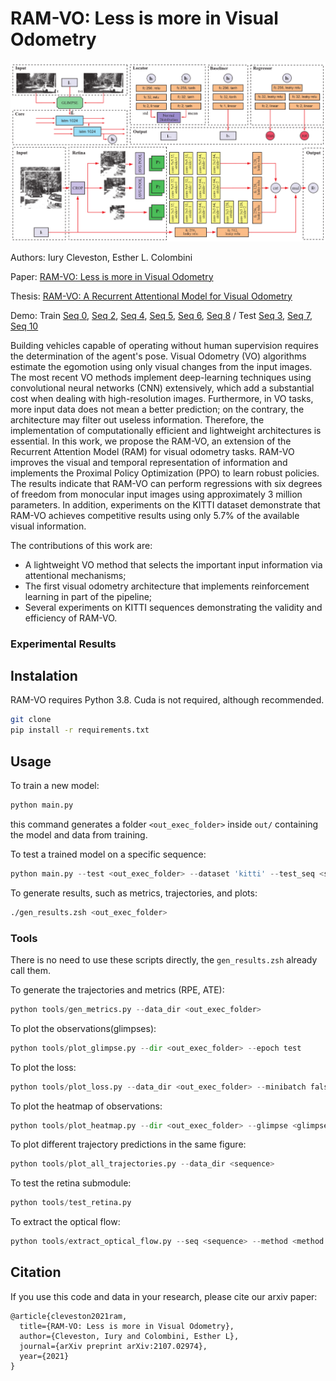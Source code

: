 # RAM-VO: Less is more in Visual Odometry

![](results/arch.png)

Authors: Iury Cleveston, Esther L. Colombini

Paper: [RAM-VO: Less is more in Visual Odometry](https://arxiv.org/abs/2107.02974)

Thesis: [RAM-VO: A Recurrent Attentional Model for Visual Odometry](https://icleveston.com/docs/ramvo_thesis.pdf)

Demo: Train [Seq 0](https://www.youtube.com/watch?v=JjSA3lMqxBk), [Seq 2](https://www.youtube.com/watch?v=JjSA3lMqxBk), [Seq 4](https://www.youtube.com/watch?v=JjSA3lMqxBk), [Seq 5](https://www.youtube.com/watch?v=JjSA3lMqxBk), [Seq 6](https://www.youtube.com/watch?v=JjSA3lMqxBk), [Seq 8](https://www.youtube.com/watch?v=JjSA3lMqxBk) / Test [Seq 3](https://www.youtube.com/watch?v=JjSA3lMqxBk), [Seq 7](https://www.youtube.com/watch?v=JjSA3lMqxBk), [Seq 10](https://www.youtube.com/watch?v=JjSA3lMqxBk)  

Building vehicles capable of operating without human supervision requires the determination of the agent's pose.
Visual Odometry (VO) algorithms estimate the egomotion using only visual changes from the input images. 
The most recent VO methods implement deep-learning techniques using convolutional neural networks (CNN) extensively,
which add a substantial cost when dealing with high-resolution images. Furthermore, in VO tasks, more input data does
not mean a better prediction; on the contrary, the architecture may filter out useless information. 
Therefore, the implementation of computationally efficient and lightweight architectures is essential. 
In this work, we propose the RAM-VO, an extension of the Recurrent Attention Model (RAM) for visual odometry tasks.
RAM-VO improves the visual and temporal representation of information and implements the Proximal Policy Optimization (PPO)
to learn robust policies. The results indicate that RAM-VO can perform regressions with six degrees of freedom from monocular
input images using approximately 3 million parameters. In addition, experiments on the KITTI dataset demonstrate that 
RAM-VO achieves competitive results using only 5.7% of the available visual information.

The contributions of this work are:
- A lightweight VO method that selects the important input information via attentional mechanisms;
- The first visual odometry architecture that implements reinforcement learning in part of the pipeline;
- Several experiments on KITTI sequences demonstrating the validity and efficiency of RAM-VO.

### Experimental Results


## Instalation

RAM-VO requires Python 3.8. Cuda is not required, although recommended.

```bash
git clone
pip install -r requirements.txt
```

## Usage

To train a new model:
```python
python main.py
```

this command generates a folder `<out_exec_folder>` inside `out/` containing the model and data from training.

To test a trained model on a specific sequence:
```python
python main.py --test <out_exec_folder> --dataset 'kitti' --test_seq <sequence>
```

To generate results, such as metrics, trajectories, and plots:
```bash
./gen_results.zsh <out_exec_folder>
```

### Tools

There is no need to use these scripts directly, the `gen_results.zsh` already call them.

To generate the trajectories and metrics (RPE, ATE):
```python
python tools/gen_metrics.py --data_dir <out_exec_folder>
```

To plot the observations(glimpses):
```python
python tools/plot_glimpse.py --dir <out_exec_folder> --epoch test
```

To plot the loss:
```python
python tools/plot_loss.py --data_dir <out_exec_folder> --minibatch false
```

To plot the heatmap of observations:
```python
python tools/plot_heatmap.py --dir <out_exec_folder> --glimpse <glimpse_number> --train false
```

To plot different trajectory predictions in the same figure:
```python
python tools/plot_all_trajectories.py --data_dir <sequence>
```

To test the retina submodule:
```python
python tools/test_retina.py
```

To extract the optical flow:
```python
python tools/extract_optical_flow.py --seq <sequence> --method <method:(sparse|dense)>
```

## Citation
If you use this code and data in your research, please cite our arxiv paper:
```
@article{cleveston2021ram,
  title={RAM-VO: Less is more in Visual Odometry},
  author={Cleveston, Iury and Colombini, Esther L},
  journal={arXiv preprint arXiv:2107.02974},
  year={2021}
}
```


